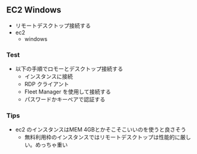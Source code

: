 ## EC2 Windows

- リモートデスクトップ接続する
- ec2
  - windows

### Test

- 以下の手順でロモーとデスクトップ接続する
  - インスタンスに接続
  - RDP クライアント
  - Fleet Manager を使用して接続する
  - パスワードかキーペアで認証する

### Tips

- ec2 のインスタンスはMEM 4GBとかそこそこいいのを使うと良さそう
  - 無料利用枠のインスタンスではリモートデスクトップは性能的に厳しい。めっちゃ重い
